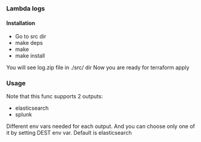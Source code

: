 ### Lambda logs
#### Installation
  * Go to src dir
  * make deps
  * make
  * make install

You will see log.zip file in ./src/ dir
Now you are ready for terraform apply

### Usage
Note that this func supports 2 outputs:
 * elasticsearch
 * splunk

Different env vars needed for each output. And you can choose only one of it by setting DEST env var. Default is elasticsearch
